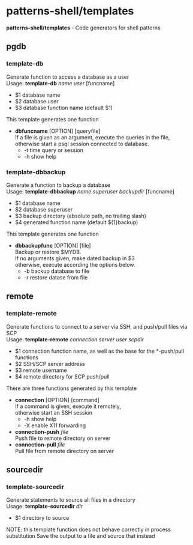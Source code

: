 # patterns-shell/templates

**patterns-shell/templates** - Code generators for shell patterns

## pgdb
### template-db
Generate function to access a database as a user  
Usage: **template-db** *name* *user* [funcname]  
  * $1 database name
  * $2 database user
  * $3 database function name (default $1)

This template generates one function
  * **dbfuncname** [OPTION] [queryfile]  
    If a file is given as an argument, execute the queries in the file,  
    otherwise start a psql session connected to database.
    * -t time query or session
    * -h show help  


### template-dbbackup
Generate a function to backup a database  
Usage: **template-dbbackup** *name* *superuser* *backupdir* [funcname]
  * $1 database name
  * $2 database superuser
  * $3 backup directory (absolute path, no trailing slash)
  * $4 generated function name (default ${1}backup)

This template generates one function
  * **dbbackupfunc** [OPTION] [file]  
    Backup or restore $MYDB.  
    If no arguments given, make dated backup in $3  
    otherwise, execute according the options below.  
    * -b backup database to file
    * -r restore datase from file

## remote
### template-remote
Generate functions to connect to a server via SSH, and push/pull files via SCP  
Usage: **template-remote** *connection* *server* *user* *scpdir*
* $1 connection function name, as well as the base for the \*-push/pull functions
* $2 SSH/SCP server address
* $3 remote username
* $4 remote directory for SCP push/pull

There are three functions generated by this template
  * **connection** [OPTION] [command]  
    If a command is given, execute it remotely,  
    otherwise start an SSH session
    * -h show help
    * -X enable X11 forwarding
  * **connection-push** *file*  
    Push file to remote directory on server
  * **connection-pull** *file*  
    Pull file from remote directory on server


## sourcedir
### template-sourcedir
Generate statements to source all files in a directory  
Usage: **template-sourcedir** *dir*
* $1 directory to source

NOTE: this template function does not behave correctly in process substitution
Save the output to a file and source that instead
